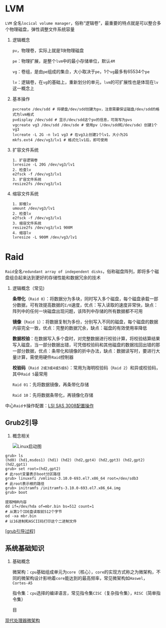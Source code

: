 # LVM 

` LVM ` 全名` locical volume manager `，俗称“逻辑卷”，最重要的特点就是可以整合多个物理磁盘，弹性调整文件系统容量

1. 逻辑概念

   `pv`，物理卷，实际上就是1块物理磁盘

   `pe`：物理扩展，是整个`lvm`中的最小存储单位，默认`4M`

   `vg`：卷组，是由`pe`组成的集合，大小取决于`pe`，1个`vg`最多有65534个`pe`

   `lv`：逻辑卷，在`vg`的基础上，重新划分的单元，`lvm`的可扩展性也是体现在`lv`这一概念上

2. 基本操作

   ```
   pvcreate /dev/sdd # 将硬盘/dev/sdd创建为pv，注意需要保证磁盘/dev/sdd的格式为lvm格式 
   pvdisplay /dev/sdd # 显示/dev/sdd这个pv的信息，可简写为pvs
   vgcreate vg3 /dev/sdd /dev/sde # 使用pv（/dev/sdd和/dev/sde）创建1个vg3
   lvcreate -L 2G -n lv1 vg3 # 在vg3上创建1个lv1，大小为2G
   mkfs.ext4 /dev/vg3/lv1 # 格式化lv1后，即可使用
   ```

3. 扩容文件系统

   ```
   1. 扩容逻辑卷
   lvresize -L 20G /dev/vg3/lv1
   2. 检查lv
   e2fsck -f /dev/vg3/lv1
   3. 扩容文件系统
   resize2fs /dev/vg3/lv1
   ```

4. 缩容文件系统

   ```
   1. 卸载lv
   umount /dev/vg3/lv1
   2. 检查lv
   e2fsck -f /dev/vg3/lv1
   3. 缩容文件系统
   resize2fs /dev/vg3/lv1 900M
   4. 缩容lv
   lvresize -L 900M /dev/vg3/lv1
   ```

# Raid

`Raid`全名`redundant array of independent disks`，俗称磁盘阵列，即将多个磁盘组合起来达到更好的存储性能和数据冗余的技术

1. 逻辑概念（常见)

   **条带化**（`Raid 0`）：将数据分为多块，同时写入多个磁盘，每个磁盘承载一部分数据，可有效提高数据的`I/O`速度，优点：写入读取的速度非常快，缺点：阵列中的任何一块磁盘出现问题，该阵列中存储的所有数据都不可用

   **镜像**（`Raid 1`）：将数据复制为多份，分别写入不同的磁盘，每个磁盘的数据内容完全一致，优点：完整的数据冗余，缺点：磁盘的有效使用率降低

   **数据校验**：在数据写入多个盘时，对完整数据进行校验计算，将校验结算结果写入磁盘，当一部分数据出错，可凭借校验码和其他磁盘的数据找回出错的那一部分数据，优点：条带化和镜像的折中办法，缺点：数据读写时，要进行大量计算，需使用硬件`Raid`控制器

   **校验码**（`Raid 2或3或4或5或6`）：常用为海明校验码（`Raid 2`）和异或校验码，其中`Raid 5`最常用

   `Raid 01`：先将数据镜像，再条带化存储

   `Raid 10`：先将数据条带化，再镜像化存储

中心`Raid卡`操作配置：[LSI SAS 3008配置操作](https://blog.csdn.net/dufufd/article/details/79850868)

## Grub2引导

1. 概念相关

   ![Linux启动图](https://www.ibm.com/developerworks/cn/linux/l-linuxboot/fig1.gif)

   

```
grub> ls
(hd0) (hd1,msdos1) (hd1) (hd2) (hd2,gpt4) (hd2,gpt3) (hd2,gpt2) (hd2,gpt1)
grub> set root=(hd2,gpt2)
# 此root变量表示boot分区路径
grub> linuxefi /vmlinuz-3.10.0-693.el7.x86_64 root=/dev/sdb3
# 此root表示根的路径
grub> initramfs /initramfs-3.10.0-693.el7.x86_64.img
grub> boot
```



```
提取MBR内容
dd if=/dev/hda of=mbr.bin bs=512 count=1 
# 从第1个IDE盘读取前512个字节
od -xa mbr.bin
# 以16进制和ASCII码打印这个二进制文件
```

[[grub引导过程]](https://www.ibm.com/developerworks/cn/linux/l-linuxboot/index.html)

## 系统基础知识

1. 基础概念

   微架构：`cpu`基础组成单元为`core`（核心），`core`的实现方式称之为微架构，不同的微架构设计影响着`core`能达到的最高频率，常见微架构如`Haswel`，`Cortes-A5`

   指令集：`cpu`选择的编译语言，常见指令集`CISC`（复杂指令集），`RISC`（简单指令集）

   目	



[现代处理器微架构](http://cxd2014.github.io/2016/09/15/cpu-architecture/)

